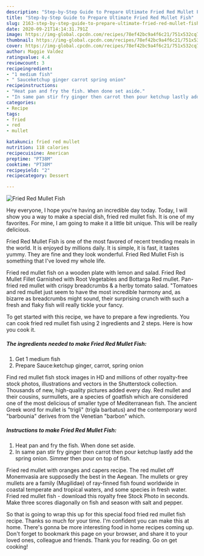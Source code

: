 ```yaml
---
description: "Step-by-Step Guide to Prepare Ultimate Fried Red Mullet Fish"
title: "Step-by-Step Guide to Prepare Ultimate Fried Red Mullet Fish"
slug: 2163-step-by-step-guide-to-prepare-ultimate-fried-red-mullet-fish
date: 2020-09-21T14:14:31.791Z
image: https://img-global.cpcdn.com/recipes/78ef42bc9a4f6c21/751x532cq70/fried-red-mullet-fish-recipe-main-photo.jpg
thumbnail: https://img-global.cpcdn.com/recipes/78ef42bc9a4f6c21/751x532cq70/fried-red-mullet-fish-recipe-main-photo.jpg
cover: https://img-global.cpcdn.com/recipes/78ef42bc9a4f6c21/751x532cq70/fried-red-mullet-fish-recipe-main-photo.jpg
author: Maggie Valdez
ratingvalue: 4.4
reviewcount: 3
recipeingredient:
- "1 medium fish"
- " Sauceketchup ginger carrot spring onion"
recipeinstructions:
- "Heat pan and fry the fish. When done set aside."
- "In same pan stir fry ginger then carrot then pour ketchup lastly add the spring onion. Simmer then pour on top of fish."
categories:
- Recipe
tags:
- fried
- red
- mullet

katakunci: fried red mullet 
nutrition: 118 calories
recipecuisine: American
preptime: "PT38M"
cooktime: "PT38M"
recipeyield: "2"
recipecategory: Dessert

---
```



![Fried Red Mullet Fish](https://img-global.cpcdn.com/recipes/78ef42bc9a4f6c21/751x532cq70/fried-red-mullet-fish-recipe-main-photo.jpg)

Hey everyone, I hope you're having an incredible day today. Today, I will show you a way to make a special dish, fried red mullet fish. It is one of my favorites. For mine, I am going to make it a little bit unique. This will be really delicious.

Fried Red Mullet Fish is one of the most favored of recent trending meals in the world. It is enjoyed by millions daily. It is simple, it is fast, it tastes yummy. They are fine and they look wonderful. Fried Red Mullet Fish is something that I've loved my whole life.

Fried red mullet fish on a wooden plate with lemon and salad. Fried Red Mullet Fillet Garnished with Root Vegetables and Bottarga Red mullet. Pan-fried red mullet with crispy breadcrumbs &amp; a herby tomato salad. &#34;Tomatoes and red mullet just seem to have the most incredible harmony and, as bizarre as breadcrumbs might sound, their surprising crunch with such a fresh and flaky fish will really tickle your fancy.


To get started with this recipe, we have to prepare a few ingredients. You can cook fried red mullet fish using 2 ingredients and 2 steps. Here is how you cook it.

<!--inarticleads1-->

##### The ingredients needed to make Fried Red Mullet Fish:

1. Get 1 medium fish
1. Prepare  Sauce:ketchup ginger, carrot, spring onion


Find red mullet fish stock images in HD and millions of other royalty-free stock photos, illustrations and vectors in the Shutterstock collection. Thousands of new, high-quality pictures added every day. Red mullet and their cousins, surmullets, are a species of goatfish which are considered one of the most delicious of smaller type of Mediterranean fish. The ancient Greek word for mullet is &#34;trigli&#34; (trigla barbatus) and the contemporary word &#34;barbounia&#34; derives from the Venetian &#34;barbon&#34; which. 

<!--inarticleads2-->

##### Instructions to make Fried Red Mullet Fish:

1. Heat pan and fry the fish. When done set aside.
1. In same pan stir fry ginger then carrot then pour ketchup lastly add the spring onion. Simmer then pour on top of fish.


Fried red mullet with oranges and capers recipe. The red mullet off Monemvasia are supposedly the best in the Aegean. The mullets or grey mullets are a family (Mugilidae) of ray-finned fish found worldwide in coastal temperate and tropical waters, and some species in fresh water. Fried red mullet fish - download this royalty free Stock Photo in seconds. Make three scores diagonally on fish and season with salt and pepper. 

So that is going to wrap this up for this special food fried red mullet fish recipe. Thanks so much for your time. I'm confident you can make this at home. There's gonna be more interesting food in home recipes coming up. Don't forget to bookmark this page on your browser, and share it to your loved ones, colleague and friends. Thank you for reading. Go on get cooking!
